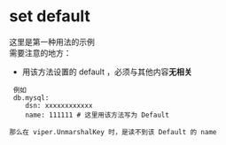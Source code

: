 # set default
这里是第一种用法的示例  
需要注意的地方：  
- 用该方法设置的 default ，必须与其他内容**无相关**
````
 例如
 db.mysql:
    dsn: xxxxxxxxxxxx
    name: 111111 # 这里用该方法写为 Default
    
那么在 viper.UnmarshalKey 时，是读不到该 Default 的 name
````